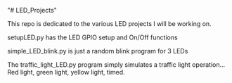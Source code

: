 "# LED_Projects" 

This repo is dedicated to the various LED projects I will be working on. 

setupLED.py has the LED GPIO setup and On/Off functions

simple_LED_blink.py is just a random blink program for 3 LEDs

The traffic_light_LED.py program simply simulates a traffic light operation... Red light, green light, yellow light, timed.
